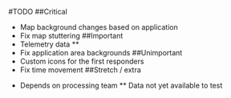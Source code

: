 #TODO
##Critical
- Map background changes based on application
- Fix map stuttering
##Important
- Telemetry data **
- Fix application area backgrounds
##Unimportant
- Custom icons for the first responders
- Fix time movement
##Stretch / extra

* Depends on processing team
** Data not yet available to test
